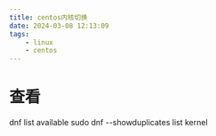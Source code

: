 ```yaml
---
title: centos内核切换
date: 2024-03-08 12:13:09
tags:
    - linux
    - centos
---
```


# 查看
dnf list available sudo dnf --showduplicates list kernel